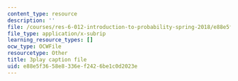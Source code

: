 ```yaml
---
content_type: resource
description: ''
file: /courses/res-6-012-introduction-to-probability-spring-2018/e88e5f3658e8336ef2426be1c0d2023e_rFUb1nvh3CQ.srt
file_type: application/x-subrip
learning_resource_types: []
ocw_type: OCWFile
resourcetype: Other
title: 3play caption file
uid: e88e5f36-58e8-336e-f242-6be1c0d2023e
---
```

